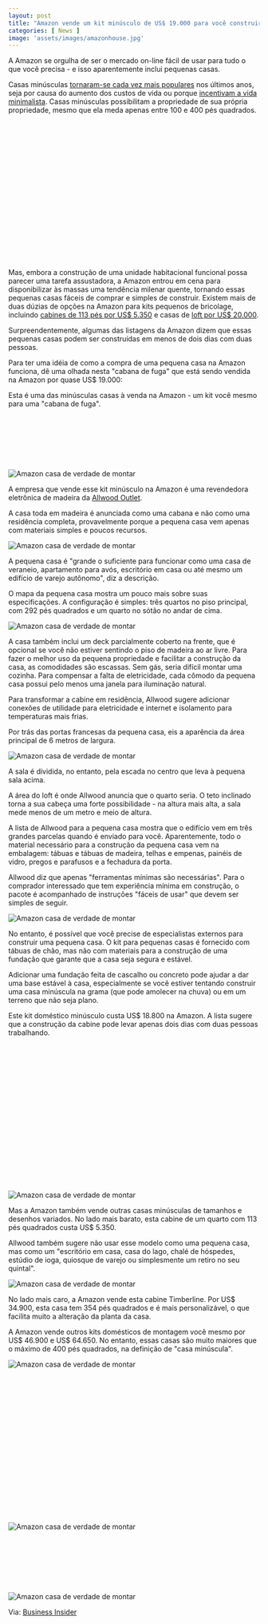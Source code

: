 ```yaml
---
layout: post
title: "Amazon vende um kit minúsculo de US$ 19.000 para você construir sua casa"
categories: [ News ]
image: 'assets/images/amazonhouse.jpg'
---
```


A Amazon se orgulha de ser o mercado on-line fácil de usar para tudo o que você precisa - e isso aparentemente inclui pequenas casas.

Casas minúsculas [tornaram-se cada vez mais populares](https://www.cnn.com/2018/11/02/success/tiny-homes/index.html) nos últimos anos, seja por causa do aumento dos custos de vida ou porque [incentivam a vida minimalista](https://thetinylife.com/what-is-the-tiny-house-movement/). Casas minúsculas possibilitam a propriedade de sua própria propriedade, mesmo que ela meda apenas entre 100 e 400 pés quadrados.

<!-- QUADRADO -->
<script async src="//pagead2.googlesyndication.com/pagead/js/adsbygoogle.js"></script>
<ins class="adsbygoogle"
style="display:inline-block;width:336px;height:280px"
data-ad-client="ca-pub-2838251107855362"
data-ad-slot="5351066970"></ins>
<script>
(adsbygoogle = window.adsbygoogle || []).push({});
</script>

Mas, embora a construção de uma unidade habitacional funcional possa parecer uma tarefa assustadora, a Amazon entrou em cena para disponibilizar às massas uma tendência milenar quente, tornando essas pequenas casas fáceis de comprar e simples de construir. Existem mais de duas dúzias de opções na Amazon para kits pequenos de bricolage, incluindo [cabines de 113 pés por US$ 5.350](https://www.amazon.com/Lillevilla-Escape-113-Allwood-Cabin/dp/B00O76AL5W) e casas de [loft por US$ 20.000](https://www.amazon.com/Allwood-Ranger-Cabin-Kit-Loft/dp/B072C7D1L3).

Surpreendentemente, algumas das listagens da Amazon dizem que essas pequenas casas podem ser construídas em menos de dois dias com duas pessoas.

Para ter uma idéia de como a compra de uma pequena casa na Amazon funciona, dê uma olhada nesta "cabana de fuga" que está sendo vendida na Amazon por quase US$ 19.000:

Esta é uma das minúsculas casas à venda na Amazon - um kit você mesmo para uma "cabana de fuga".

<!-- MINI ANÚNCIO -->
<script async src="//pagead2.googlesyndication.com/pagead/js/adsbygoogle.js"></script>
<!-- Games Root -->
<ins class="adsbygoogle"
style="display:inline-block;width:730px;height:95px"
data-ad-client="ca-pub-2838251107855362"
data-ad-slot="5351066970"></ins>
<script>
(adsbygoogle = window.adsbygoogle || []).push({});
</script>

![Amazon casa de verdade de montar](/assets/images/amazonhouse0.jpg)

A empresa que vende esse kit minúsculo na Amazon é uma revendedora eletrônica de madeira da [Allwood Outlet](https://allwoodoutlet.com/index.php).

A casa toda em madeira é anunciada como uma cabana e não como uma residência completa, provavelmente porque a pequena casa vem apenas com materiais simples e poucos recursos.

![Amazon casa de verdade de montar](/assets/images/amazonhouse1.jpg)

A pequena casa é "grande o suficiente para funcionar como uma casa de veraneio, apartamento para avós, escritório em casa ou até mesmo um edifício de varejo autônomo", diz a descrição.

O mapa da pequena casa mostra um pouco mais sobre suas especificações. A configuração é simples: três quartos no piso principal, com 292 pés quadrados e um quarto no sótão no andar de cima.

<!-- RETANGULO LARGO 2 -->
<script async src="//pagead2.googlesyndication.com/pagead/js/adsbygoogle.js"></script>
<ins class="adsbygoogle"
style="display:block; text-align:center;"
data-ad-layout="in-article"
data-ad-format="fluid"
data-ad-client="ca-pub-2838251107855362"
data-ad-slot="8549252987"></ins>
<script>
(adsbygoogle = window.adsbygoogle || []).push({});
</script>

![Amazon casa de verdade de montar](/assets/images/amazonhouse2.jpg)

A casa também inclui um deck parcialmente coberto na frente, que é opcional se você não estiver sentindo o piso de madeira ao ar livre.
Para fazer o melhor uso da pequena propriedade e facilitar a construção da casa, as comodidades são escassas. Sem gás, seria difícil montar uma cozinha. Para compensar a falta de eletricidade, cada cômodo da pequena casa possui pelo menos uma janela para iluminação natural.

Para transformar a cabine em residência, Allwood sugere adicionar conexões de utilidade para eletricidade e internet e isolamento para temperaturas mais frias.

Por trás das portas francesas da pequena casa, eis a aparência da área principal de 6 metros de largura.

![Amazon casa de verdade de montar](/assets/images/amazonhouse3.jpg)

A sala é dividida, no entanto, pela escada no centro que leva à pequena sala acima.

A área do loft é onde Allwood anuncia que o quarto seria. O teto inclinado torna a sua cabeça uma forte possibilidade - na altura mais alta, a sala mede menos de um metro e meio de altura.

A lista de Allwood para a pequena casa mostra que o edifício vem em três grandes parcelas quando é enviado para você. Aparentemente, todo o material necessário para a construção da pequena casa vem na embalagem: tábuas e tábuas de madeira, telhas e empenas, painéis de vidro, pregos e parafusos e a fechadura da porta.

Allwood diz que apenas "ferramentas mínimas são necessárias". Para o comprador interessado que tem experiência mínima em construção, o pacote é acompanhado de instruções "fáceis de usar" que devem ser simples de seguir.

<!-- RETANGULO LARGO -->
<script async src="https://pagead2.googlesyndication.com/pagead/js/adsbygoogle.js"></script>
<!-- Informat -->
<ins class="adsbygoogle"
style="display:block"
data-ad-client="ca-pub-2838251107855362"
data-ad-slot="2327980059"
data-ad-format="auto"
data-full-width-responsive="true"></ins>
<script>
(adsbygoogle = window.adsbygoogle || []).push({});
</script>

![Amazon casa de verdade de montar](/assets/images/amazonhouse4.jpg)

No entanto, é possível que você precise de especialistas externos para construir uma pequena casa. O kit para pequenas casas é fornecido com tábuas de chão, mas não com materiais para a construção de uma fundação que garante que a casa seja segura e estável.

Adicionar uma fundação feita de cascalho ou concreto pode ajudar a dar uma base estável à casa, especialmente se você estiver tentando construir uma casa minúscula na grama (que pode amolecer na chuva) ou em um terreno que não seja plano.

Este kit doméstico minúsculo custa US$ 18.800 na Amazon. A lista sugere que a construção da cabine pode levar apenas dois dias com duas pessoas trabalhando.

<!-- QUADRADO -->
<script async src="//pagead2.googlesyndication.com/pagead/js/adsbygoogle.js"></script>
<ins class="adsbygoogle"
style="display:inline-block;width:336px;height:280px"
data-ad-client="ca-pub-2838251107855362"
data-ad-slot="5351066970"></ins>
<script>
(adsbygoogle = window.adsbygoogle || []).push({});
</script>

![Amazon casa de verdade de montar](/assets/images/amazonhouse5.jpg)

Mas a Amazon também vende outras casas minúsculas de tamanhos e desenhos variados. No lado mais barato, esta cabine de um quarto com 113 pés quadrados custa US$ 5.350.

Allwood também sugere não usar esse modelo como uma pequena casa, mas como um "escritório em casa, casa do lago, chalé de hóspedes, estúdio de ioga, quiosque de varejo ou simplesmente um retiro no seu quintal".

![Amazon casa de verdade de montar](/assets/images/amazonhouse6.jpg)

No lado mais caro, a Amazon vende esta cabine Timberline. Por US$ 34.900, esta casa tem 354 pés quadrados e é mais personalizável, o que facilita muito a alteração da planta da casa.

A Amazon vende outros kits domésticos de montagem você mesmo por US$ 46.900 e US$ 64.650. No entanto, essas casas são muito maiores que o máximo de 400 pés quadrados, na definição de "casa minúscula".

![Amazon casa de verdade de montar](/assets/images/amazonhouse7.jpg)

<!-- QUADRADO -->
<script async src="//pagead2.googlesyndication.com/pagead/js/adsbygoogle.js"></script>
<ins class="adsbygoogle"
style="display:inline-block;width:336px;height:280px"
data-ad-client="ca-pub-2838251107855362"
data-ad-slot="5351066970"></ins>
<script>
(adsbygoogle = window.adsbygoogle || []).push({});
</script>

![Amazon casa de verdade de montar](/assets/images/amazonhouse8.jpg)

<!-- MINI ANÚNCIO -->
<script async src="//pagead2.googlesyndication.com/pagead/js/adsbygoogle.js"></script>
<!-- Games Root -->
<ins class="adsbygoogle"
style="display:inline-block;width:730px;height:95px"
data-ad-client="ca-pub-2838251107855362"
data-ad-slot="5351066970"></ins>
<script>
(adsbygoogle = window.adsbygoogle || []).push({});
</script>

![Amazon casa de verdade de montar](/assets/images/amazonhouse9.jpg)

<!-- RETANGULO LARGO -->
<script async src="https://pagead2.googlesyndication.com/pagead/js/adsbygoogle.js"></script>
<!-- Informat -->
<ins class="adsbygoogle"
style="display:block"
data-ad-client="ca-pub-2838251107855362"
data-ad-slot="2327980059"
data-ad-format="auto"
data-full-width-responsive="true"></ins>
<script>
(adsbygoogle = window.adsbygoogle || []).push({});
</script>

Via: [Business Insider](https://www.businessinsider.com/amazon-tiny-home-kit-allwood-getaway-cabin-loft-2019-7)
